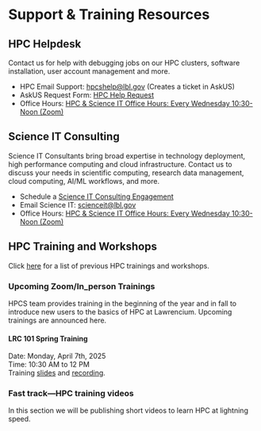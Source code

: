 # **Support & Training Resources**

## **HPC Helpdesk**

Contact us for help with debugging jobs on our HPC clusters, software installation, user account management and more.

- HPC Email Support: [hpcshelp@lbl.gov](mailto:hpcshelp@lbl.gov) (Creates a ticket in AskUS)
- AskUS Request Form: [HPC Help Request](https://lbl.servicenowservices.com/lbl/service_description.do?sysparm_svcdescid=b745a27cdb24360087de72840f9619cc)
- Office Hours: [HPC & Science IT Office Hours: Every Wednesday 10:30-Noon (Zoom)](https://go.lbl.gov/scienceit-officehours-zoom)

## **Science IT Consulting**

Science IT Consultants bring broad expertise in technology deployment, high performance computing and cloud infrastructure. Contact us to discuss your needs in scientific computing, research data management, cloud computing, AI/ML workflows, and more.

- Schedule a [Science IT Consulting Engagement](https://go.lbl.gov/scienceit)
- Email Science IT: [scienceit@lbl.gov](mailto:scienceit@lbl.gov)
- Office Hours: [HPC & Science IT Office Hours: Every Wednesday 10:30-Noon (Zoom)](https://go.lbl.gov/scienceit-officehours-zoom)

## **HPC Training and Workshops**

Click [here](https://it.lbl.gov/service/scienceit/training-and-workshops/) for a list of previous HPC trainings and workshops.

### **Upcoming Zoom/In_person Trainings**

HPCS team provides training in the beginning of the year and in fall to introduce new users to the basics of HPC at Lawrencium. Upcoming trainings are announced here.

#### **LRC 101 Spring Training**

Date: Monday, April 7th, 2025\
Time: 10:30 AM to 12 PM\
Training [slides](https://docs.google.com/presentation/d/e/2PACX-1vRc-TPOmrwDEHrAGdBzuSRg6cPhPiop_nagP3VuQl2l5_iVgeEQNIYKiRYT3LEs_4KC4EC-EtenrGUT/pub?start=false&loop=false&delayms=3000) and [recording](https://drive.google.com/file/d/1SIgudK7A1XhFa7AFoXqLPYwesi6NZRqS/view?usp=sharing).

### **Fast track—HPC training videos**

In this section we will be publishing short videos to learn HPC at lightning speed.
